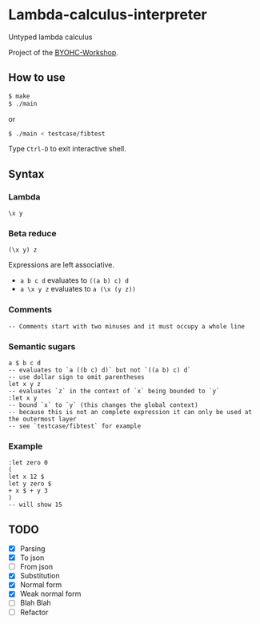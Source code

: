 # Lambda-calculus-interpreter

Untyped lambda calculus

Project of the [BYOHC-Workshop](https://github.com/CindyLinz/BYOHC-Workshop).

## How to use
```bash
$ make
$ ./main
```
or
```bash
$ ./main < testcase/fibtest
```

Type `Ctrl-D` to exit interactive shell.

## Syntax
### Lambda
```
\x y
```

### Beta reduce
```
(\x y) z
```

Expressions are left associative.
- `a b c d` evaluates to `((a b) c) d`
- `a \x y z` evaluates to `a (\x (y z))`

### Comments
```
-- Comments start with two minuses and it must occupy a whole line
```

### Semantic sugars
```
a $ b c d
-- evaluates to `a ((b c) d)` but not `((a b) c) d`
-- use dollar sign to omit parentheses
let x y z
-- evaluates `z` in the context of `x` being bounded to `y`
:let x y
-- bound `x` to `y` (this changes the global context)
-- because this is not an complete expression it can only be used at the outermost layer
-- see `testcase/fibtest` for example
```

### Example
```
:let zero 0
(
let x 12 $
let y zero $
+ x $ + y 3
)
-- will show 15
```

## TODO
- [x] Parsing
- [x] To json
- [ ] From json
- [x] Substitution
- [x] Normal form
- [x] Weak normal form
- [ ] Blah Blah
- [ ] Refactor
